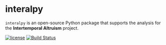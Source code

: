 # interalpy

``interalpy``  is an open-source Python package that supports the analysis for the **Intertemporal Altruism** project.

[![license](https://img.shields.io/github/license/mashape/apistatus.svg?maxAge=2592000)]()  [![Build Status](https://travis-ci.org/briqInstitute/trempy.svg?branch=master)](https://travis-ci.org/briqInstitute/trempy)

